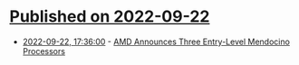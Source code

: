 # [Published on 2022-09-22](index.md)

* [2022-09-22, 17:36:00](https://soylentnews.org/article.pl?sid=22/09/21/2222254&from=rss) - [AMD Announces Three Entry-Level Mendocino Processors](https://soylentnews.org/article.pl?sid=22/09/21/2222254&from=rss)
